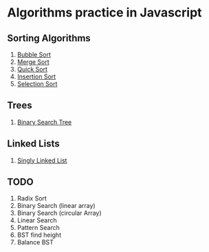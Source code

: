 # Algorithms practice in Javascript

## Sorting Algorithms

1. [Bubble Sort](./Sorting/Bubble/bubble.js)
2. [Merge Sort](./Sorting/Merge/merge.js)
3. [Quick Sort](./Sorting/Quick/quick.js)
4. [Insertion Sort](./Sorting/Insertion/insertion.js)
5. [Selection Sort](./Sorting/Selection/selection.js)

## Trees

1. [Binary Search Tree](./Trees/BST/bst.js)

## Linked Lists

1. [Singly Linked List](./LinkedLists/SinglyLinkedList/LinkedList.js)

## TODO

1. Radix Sort
2. Binary Search (linear array)
3. Binary Search (circular Array)
4. Linear Search
5. Pattern Search
6. BST find height
7. Balance BST
